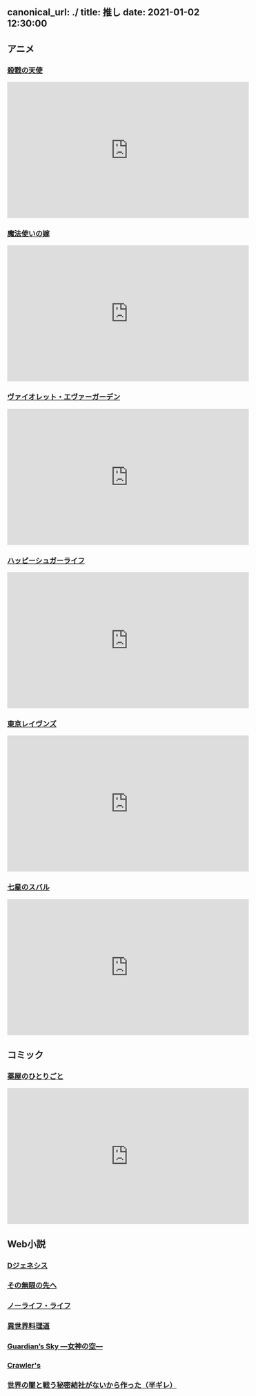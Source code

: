 canonical_url: ./
title: 推し
date: 2021-01-02 12:30:00
---

## アニメ
### <a href="http://satsuriku.com/" target="_blank">殺戮の天使</a>

<div class="youtube">
  <iframe width="560" height="315" src="https://www.youtube.com/embed/vSi7NGZQ-IA" frameborder="0" allow="accelerometer; autoplay; clipboard-write; encrypted-media; gyroscope; picture-in-picture" allowfullscreen></iframe>
</div>

### <a href="http://mahoyome.jp/" target="_blank">魔法使いの嫁</a>

<div class="youtube">
  <iframe width="560" height="315" src="https://www.youtube.com/embed/yufqwX8AwDg" frameborder="0" allow="accelerometer; autoplay; clipboard-write; encrypted-media; gyroscope; picture-in-picture" allowfullscreen></iframe>
</div>

### <a href="http://violet-evergarden.jp/" target="_blank">ヴァイオレット・エヴァーガーデン</a>

<div class="youtube">
  <iframe width="560" height="315" src="https://www.youtube.com/embed/BcgxyvX1rVU" frameborder="0" allow="accelerometer; autoplay; clipboard-write; encrypted-media; gyroscope; picture-in-picture" allowfullscreen></iframe>
</div>

### <a href="https://happysugarlife.tv/" target="_blank">ハッピーシュガーライフ</a>

<div class="youtube">
  <iframe width="560" height="315" src="https://www.youtube.com/embed/fOLR53jhgfs" frameborder="0" allow="accelerometer; autoplay; clipboard-write; encrypted-media; gyroscope; picture-in-picture" allowfullscreen></iframe>
</div>


### <a href="https://www.tokyo-ravens.com/" target="_blank">東京レイヴンズ</a>

<div class="youtube">
  <iframe width="560" height="315" src="https://www.youtube.com/embed/ZvGjPkMsCq8" frameborder="0" allow="accelerometer; autoplay; clipboard-write; encrypted-media; gyroscope; picture-in-picture" allowfullscreen></iframe>
</div>


### <a href="https://www.tbs.co.jp/anime/subaru/" target="_blank">七星のスバル</a>

<div class="youtube">
  <iframe width="560" height="315" src="https://www.youtube.com/embed/iGSxDkqwWOk" frameborder="0" allow="accelerometer; autoplay; clipboard-write; encrypted-media; gyroscope; picture-in-picture" allowfullscreen></iframe>
</div>



## コミック
### <a href="https://magazine.jp.square-enix.com/biggangan/introduction/kusuriya/" target="_blank">薬屋のひとりごと</a>

<div class="youtube">
  <iframe width="560" height="315" src="https://www.youtube.com/embed/Flk-UZNmAL4" frameborder="0" allow="accelerometer; autoplay; clipboard-write; encrypted-media; gyroscope; picture-in-picture" allowfullscreen></iframe>
</div>



## Web小説
### <a href="https://ncode.syosetu.com/n7945fn/" target="_blank">Dジェネシス</a>

### <a href="https://ncode.syosetu.com/n6811ck/" target="_blank">その無限の先へ</a>

### <a href="https://ncode.syosetu.com/n8390n/" target="_blank">ノーライフ・ライフ</a>

### <a href="https://ncode.syosetu.com/n3125cg/" target="_blank">異世界料理道</a>

### <a href="https://ncode.syosetu.com/n8719eb/" target="_blank">Guardian’s Sky ―女神の空―</a>

### <a href="https://ncode.syosetu.com/n5472cu/" target="_blank">Crawler's</a>

### <a href="https://ncode.syosetu.com/n1435ev/" target="_blank">世界の闇と戦う秘密結社がないから作った（半ギレ）</a>
